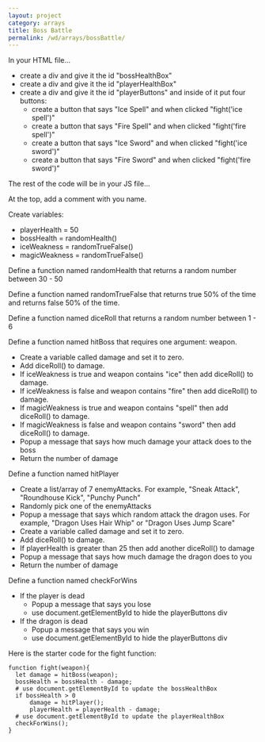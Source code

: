 ```yaml
---
layout: project
category: arrays
title: Boss Battle
permalink: /wd/arrays/bossBattle/
---
```

In your HTML file...
- create a div and give it the id "bossHealthBox"
- create a div and give it the id "playerHealthBox"
- create a div and give it the id "playerButtons" and inside of it put four buttons:
  - create a button that says "Ice Spell" and when clicked "fight('ice spell')"
  - create a button that says "Fire Spell" and when clicked "fight('fire spell')"
  - create a button that says "Ice Sword" and when clicked "fight('ice sword')"
  - create a button that says "Fire Sword" and when clicked "fight('fire sword')"


The rest of the code will be in your JS file...

At the top, add a comment with you name.

Create variables:
  - playerHealth = 50
  - bossHealth = randomHealth()
  - iceWeakness = randomTrueFalse()
  - magicWeakness = randomTrueFalse()

Define a function named randomHealth that returns a random number between 30 - 50

Define a function named randomTrueFalse that returns true 50% of the time and returns false 50% of the time.

Define a function named diceRoll that returns a random number between 1 - 6

Define a function named hitBoss that requires one argument: weapon.
  - Create a variable called damage and set it to zero.
  - Add diceRoll() to damage.
  - If iceWeakness is true and weapon contains "ice" then add diceRoll() to damage.
  - If iceWeakness is false and weapon contains "fire" then add diceRoll() to damage.
  - If magicWeakness is true and weapon contains "spell" then add diceRoll() to damage.
  - If magicWeakness is false and weapon contains "sword" then add diceRoll() to damage.
  - Popup a message that says how much damage your attack does to the boss
  - Return the number of damage

Define a function named hitPlayer
  - Create a list/array of 7 enemyAttacks. For example, "Sneak Attack", "Roundhouse Kick", "Punchy Punch"
  - Randomly pick one of the enemyAttacks
  - Popup a message that says which random attack the dragon uses. For example, "Dragon Uses Hair Whip" or "Dragon Uses Jump Scare"
  - Create a variable called damage and set it to zero.
  - Add diceRoll() to damage.
  - If playerHealth is greater than 25 then add another diceRoll() to damage
  - Popup a message that says how much damage the dragon does to you
  - Return the number of damage

Define a function named checkForWins
  - If the player is dead
    - Popup a message that says you lose
    - use document.getElementById to hide the playerButtons div
  - If the dragon is dead
    - Popup a message that says you win
    - use document.getElementById to hide the playerButtons div


Here is the starter code for the fight function:
```
function fight(weapon){
  let damage = hitBoss(weapon);
  bossHealth = bossHealth - damage;
  # use document.getElementById to update the bossHealthBox
  if bossHealth > 0
      damage = hitPlayer();
      playerHealth = playerHealth - damage;
  # use document.getElementById to update the playerHealthBox
  checkForWins();
}
```
